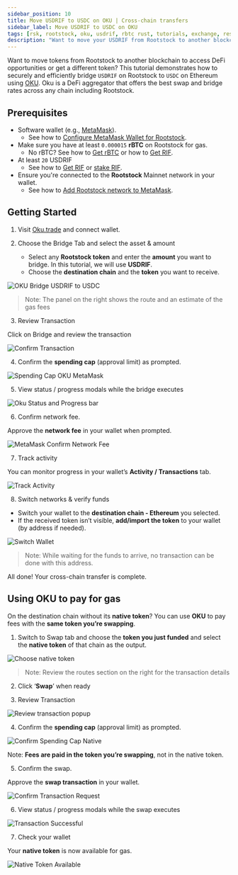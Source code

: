 ```yaml
---
sidebar_position: 10
title: Move USDRIF to USDC on OKU | Cross-chain transfers
sidebar_label: Move USDRIF to USDC on OKU 
tags: [rsk, rootstock, oku, usdrif, rbtc rust, tutorials, exchange, resources, move stablecoins from Rootstock]
description: "Want to move your USDRIF from Rootstock to another blockchain to access new DeFi opportunities or a different stablecoin? This guide shows you how to securely and efficiently bridge your USDRIF to USD using the OKU protocol."
---
```


Want to move tokens from Rootstock to another blockchain to access DeFi opportunities or get a different token? This tutorial demonstrates how to securely and efficiently bridge `USDRIF` on Rootstock to `USDC` on Ethereum using [OKU](https://oku.trade/). Oku is a DeFi aggregator that offers the best swap and bridge rates across any chain including Rootstock. 

## Prerequisites

* Software wallet (e.g., [MetaMask](https://metamask.io/)). 
    * See how to [Configure MetaMask Wallet for Rootstock](https://dev.rootstock.io/dev-tools/wallets/metamask/).
* Make sure you have at least `0.000015` **rBTC** on Rootstock for gas.
    * No rBTC? See how to [Get rBTC](https://rootstock.io/rbtc/#get-rbtc) or how to [Get RIF](https://rif.technology/rif-token/).
* At least `20` USDRIF
    * See how to [Get RIF](https://rif.technology/rif-token/) or [stake RIF](https://app.rootstockcollective.xyz/).
* Ensure you're connected to the **Rootstock** Mainnet network in your wallet.
    * See how to [Add Rootstock network to MetaMask](https://dev.rootstock.io/dev-tools/wallets/metamask/#option-1-add-rootstock-networks-to-metamask-automatically).

## Getting Started

1. Visit [Oku.trade](https://oku.trade/bridge?inputChain=rootstock&inToken=0x3a15461d8ae0f0fb5fa2629e9da7d66a794a6e37&outputChain=ethereum&outToken=0xA0b86991c6218b36c1d19D4a2e9Eb0cE3606eB48&inAmount=&outAmount=) and connect wallet.

2. Choose the Bridge Tab and select the asset & amount  
   * Select any **Rootstock token** and enter the **amount** you want to bridge. In this tutorial, we will use **USDRIF**. 
   * Choose the **destination chain** and the **token** you want to receive.

![OKU Bridge USDRIF to USDC](/img/resources/tutorials/oku/1-bridge-usdrif-usdc.png)  

> Note:  The panel on the right shows the route and an estimate of the gas fees

3. Review Transaction

Click on Bridge and review the transaction

![Confirm Transaction](/img/resources/tutorials/oku/2-confirm-transaction.png)

4. Confirm the **spending cap** (approval limit) as prompted.

![Spending Cap OKU MetaMask](/img/resources/tutorials/oku/3-oku-spending-cap.png)

5. View status / progress modals while the bridge executes

![Oku Status and Progress bar](/img/resources/tutorials/oku/4-oku-status-progress.png)

6. Confirm network fee.  

Approve the **network fee** in your wallet when prompted.

![MetaMask Confirm Network Fee](/img/resources/tutorials/oku/5-confirm-network-fee.png)

7. Track activity  

You can monitor progress in your wallet’s **Activity / Transactions** tab.

![Track Activity](/img/resources/tutorials/oku/6-track-activity-metamask.png)

8. Switch networks & verify funds  
* Switch your wallet to the **destination chain - Ethereum** you selected.  
* If the received token isn’t visible, **add/import the token** to your wallet (by address if needed).

![Switch Wallet](/img/resources/tutorials/oku/7-switch-wallet-destination-chain.png) 

> Note:  While waiting for the funds to arrive, no transaction can be done with this address.

All done! Your cross-chain transfer is complete.

## Using OKU to pay for gas

On the destination chain without its **native token**? You can use **OKU** to pay fees with the **same token you’re swapping**.

1. Switch to Swap tab and choose the **token you just funded** and select the **native token** of that chain as the output. 

![Choose native token](/img/resources/tutorials/oku/8-choose-native-token.png) 

> Note: Review the routes section on the right for the transaction details

2. Click ‘**Swap**’ when ready  
     
3. Review Transaction

![Review transaction popup](/img/resources/tutorials/oku/9-review-transaction-popup.png)

4. Confirm the **spending cap** (approval limit) as prompted.

![Confirm Spending Cap Native](/img/resources/tutorials/oku/10-confirm-spending-cap-native.png)

Note: **Fees are paid in the token you’re swapping**, not in the native token.

5. Confirm the swap.  

Approve the **swap transaction** in your wallet.

![Confirm Transaction Request](/img/resources/tutorials/oku/11-confirm-transaction.png)

6. View status / progress modals while the swap executes

![Transaction Successful](/img/resources/tutorials/oku/12-transaction-successful.png)

7. Check your wallet  

Your **native token** is now available for gas.

![Native Token Available](/img/resources/tutorials/oku/13-native-token-available.png)